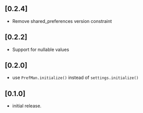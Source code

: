 ## [0.2.4]

* Remove shared_preferences version constraint 

## [0.2.2]

* Support for nullable values

## [0.2.0]

* use `PrefMan.initialize()` instead of `settings.initialize()`

## [0.1.0]

* initial release.
